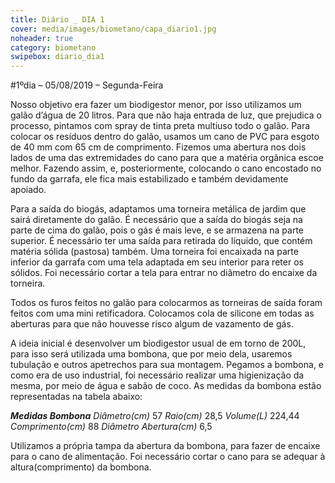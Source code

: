 ```yaml
---
title: Diário _ DIA 1
cover: media/images/biometano/capa_diario1.jpg
noheader: true
category: biometano
swipebox: diario_dia1
---
```


#1ºdia – 05/08/2019 – Segunda-Feira 
  
Nosso objetivo era fazer um biodigestor menor, por isso utilizamos um galão d’água de 20 litros. Para que não haja entrada de luz, que prejudica o processo, pintamos com spray de tinta preta multiuso todo o galão. 
Para colocar os resíduos dentro do galão, usamos um cano de PVC para esgoto de 40 mm com 65 cm de comprimento. Fizemos uma abertura nos dois lados de uma das extremidades do cano para que a matéria orgânica escoe melhor. Fazendo assim, e, posteriormente, colocando o cano encostado no fundo da garrafa, ele fica mais estabilizado e também devidamente apoiado. 
  
Para a saída do biogás, adaptamos uma torneira metálica de jardim que sairá diretamente do galão. É necessário que a saída do biogás seja na parte de cima do galão, pois o gás é mais leve, e se armazena na parte superior. 
É necessário ter uma saída para retirada do líquido, que contém matéria sólida (pastosa) também. Uma torneira foi encaixada na parte inferior da garrafa com uma tela adaptada em seu interior para reter os sólidos. Foi necessário cortar a tela para entrar no diâmetro do encaixe da torneira. 
  
Todos os furos feitos no galão para colocarmos as torneiras de saída foram feitos com uma mini retificadora. Colocamos cola de silicone em todas as aberturas para que não houvesse risco algum de vazamento de gás.
  
A ideia inicial é desenvolver um biodigestor usual de em torno de 200L, para isso será utilizada uma bombona, que por meio dela, usaremos tubulação e outros apetrechos para sua montagem.
Pegamos a bombona, e como era de uso industrial, foi necessário realizar uma higienização da mesma, por meio de água e sabão de coco. 
As medidas da bombona estão representadas na tabela abaixo:
  
*__Medidas Bombona__*
*Diâmetro(cm)*	57
*Raio(cm)*	28,5
*Volume(L)*	224,44
*Comprimento(cm)*	88
*Diâmetro Abertura(cm)*	6,5
  
    
      
Utilizamos a própria tampa da abertura da bombona, para fazer de encaixe para o cano de alimentação. Foi necessário cortar o cano para se adequar à altura(comprimento) da bombona.

